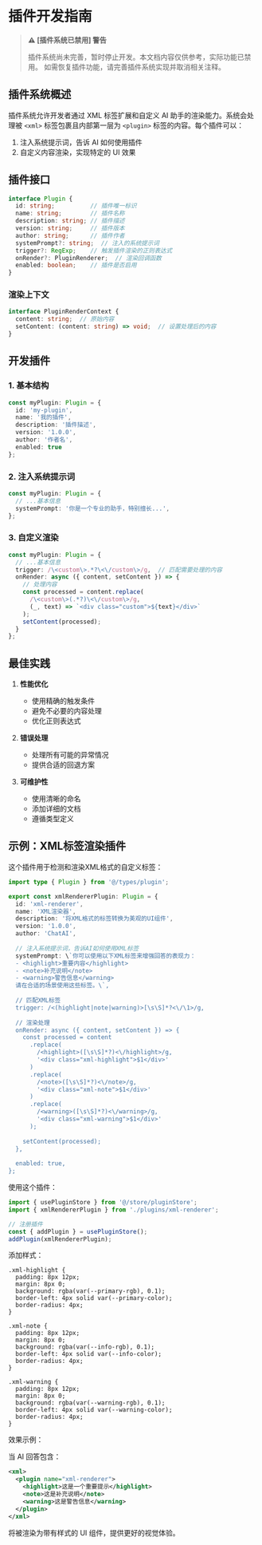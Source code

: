# 插件开发指南

> **⚠️ [插件系统已禁用] 警告**
> 
> 插件系统尚未完善，暂时停止开发。本文档内容仅供参考，实际功能已禁用。
> 如需恢复插件功能，请完善插件系统实现并取消相关注释。

## 插件系统概述

插件系统允许开发者通过 XML 标签扩展和自定义 AI 助手的渲染能力。系统会处理被 `<xml>` 标签包裹且内部第一层为 `<plugin>` 标签的内容。每个插件可以：
1. 注入系统提示词，告诉 AI 如何使用插件
2. 自定义内容渲染，实现特定的 UI 效果

## 插件接口

```typescript
interface Plugin {
  id: string;          // 插件唯一标识
  name: string;        // 插件名称
  description: string; // 插件描述
  version: string;     // 插件版本
  author: string;      // 插件作者
  systemPrompt?: string;  // 注入的系统提示词
  trigger?: RegExp;    // 触发插件渲染的正则表达式
  onRender?: PluginRenderer;  // 渲染回调函数
  enabled: boolean;    // 插件是否启用
}
```

### 渲染上下文

```typescript
interface PluginRenderContext {
  content: string;  // 原始内容
  setContent: (content: string) => void;  // 设置处理后的内容
}
```

## 开发插件

### 1. 基本结构
```typescript
const myPlugin: Plugin = {
  id: 'my-plugin',
  name: '我的插件',
  description: '插件描述',
  version: '1.0.0',
  author: '作者名',
  enabled: true
};
```

### 2. 注入系统提示词
```typescript
const myPlugin: Plugin = {
  // ...基本信息
  systemPrompt: '你是一个专业的助手，特别擅长...',
};
```

### 3. 自定义渲染
```typescript
const myPlugin: Plugin = {
  // ...基本信息
  trigger: /\<custom\>.*?\<\/custom\>/g,  // 匹配需要处理的内容
  onRender: async ({ content, setContent }) => {
    // 处理内容
    const processed = content.replace(
      /\<custom\>(.*?)\<\/custom\>/g,
      (_, text) => `<div class="custom">${text}</div>`
    );
    setContent(processed);
  }
};
```

## 最佳实践

1. **性能优化**
   - 使用精确的触发条件
   - 避免不必要的内容处理
   - 优化正则表达式

2. **错误处理**
   - 处理所有可能的异常情况
   - 提供合适的回退方案

3. **可维护性**
   - 使用清晰的命名
   - 添加详细的文档
   - 遵循类型定义

## 示例：XML标签渲染插件

这个插件用于检测和渲染XML格式的自定义标签：

```typescript
import type { Plugin } from '@/types/plugin';

export const xmlRendererPlugin: Plugin = {
  id: 'xml-renderer',
  name: 'XML渲染器',
  description: '将XML格式的标签转换为美观的UI组件',
  version: '1.0.0',
  author: 'ChatAI',
  
  // 注入系统提示词，告诉AI如何使用XML标签
  systemPrompt: \`你可以使用以下XML标签来增强回答的表现力：
  - <highlight>重要内容</highlight>
  - <note>补充说明</note>
  - <warning>警告信息</warning>
  请在合适的场景使用这些标签。\`,
  
  // 匹配XML标签
  trigger: /<(highlight|note|warning)>[\s\S]*?<\/\1>/g,
  
  // 渲染处理
  onRender: async ({ content, setContent }) => {
    const processed = content
      .replace(
        /<highlight>([\s\S]*?)<\/highlight>/g,
        '<div class="xml-highlight">$1</div>'
      )
      .replace(
        /<note>([\s\S]*?)<\/note>/g,
        '<div class="xml-note">$1</div>'
      )
      .replace(
        /<warning>([\s\S]*?)<\/warning>/g,
        '<div class="xml-warning">$1</div>'
      );
      
    setContent(processed);
  },
  
  enabled: true,
};
```

使用这个插件：

```typescript
import { usePluginStore } from '@/store/pluginStore';
import { xmlRendererPlugin } from './plugins/xml-renderer';

// 注册插件
const { addPlugin } = usePluginStore();
addPlugin(xmlRendererPlugin);
```

添加样式：

```less
.xml-highlight {
  padding: 8px 12px;
  margin: 8px 0;
  background: rgba(var(--primary-rgb), 0.1);
  border-left: 4px solid var(--primary-color);
  border-radius: 4px;
}

.xml-note {
  padding: 8px 12px;
  margin: 8px 0;
  background: rgba(var(--info-rgb), 0.1);
  border-left: 4px solid var(--info-color);
  border-radius: 4px;
}

.xml-warning {
  padding: 8px 12px;
  margin: 8px 0;
  background: rgba(var(--warning-rgb), 0.1);
  border-left: 4px solid var(--warning-color);
  border-radius: 4px;
}
```

效果示例：

当 AI 回答包含：
```xml
<xml>
  <plugin name="xml-renderer">
    <highlight>这是一个重要提示</highlight>
    <note>这是补充说明</note>
    <warning>这是警告信息</warning>
  </plugin>
</xml>
```

将被渲染为带有样式的 UI 组件，提供更好的视觉体验。
